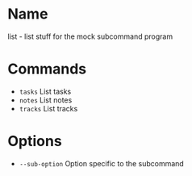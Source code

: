 # Name

list - list stuff for the mock subcommand program

# Commands

* `tasks` List tasks
* `notes` List notes
* `tracks` List tracks

# Options

* `--sub-option` Option specific to the subcommand

